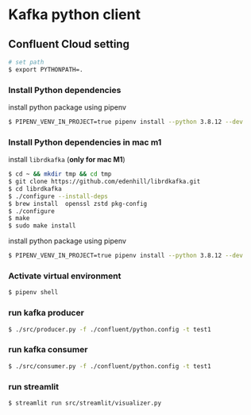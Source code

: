 # Kafka python client

## Confluent Cloud setting

```bash
# set path
$ export PYTHONPATH=.
```

### Install Python dependencies

install python package using pipenv

```bash
$ PIPENV_VENV_IN_PROJECT=true pipenv install --python 3.8.12 --dev
```

### Install Python dependencies in mac m1

install `librdkafka` (**only for mac M1**)

```bash
$ cd ~ && mkdir tmp && cd tmp
$ git clone https://github.com/edenhill/librdkafka.git
$ cd librdkafka
$ ./configure --install-deps
$ brew install  openssl zstd pkg-config
$ ./configure
$ make
$ sudo make install
```

install python package using pipenv

```bash
$ PIPENV_VENV_IN_PROJECT=true pipenv install --python 3.8.12 --dev
```

### Activate virtual environment

```bash
$ pipenv shell
```

### run kafka producer

```bash
$ ./src/producer.py -f ./confluent/python.config -t test1
```

### run kafka consumer

```bash
$ ./src/consumer.py -f ./confluent/python.config -t test1
```

### run streamlit

```bash
$ streamlit run src/streamlit/visualizer.py
```

